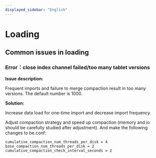```yaml
---
displayed_sidebar: "English"
---
```


# Loading

## Common issues in loading

### Error：close index channel failed/too many tablet versions

**Issue description:**

Frequent imports and failure to merge compaction result in too many versions. The default number is 1000.

**Solution:**

Increase data load for one-time import and decrease import frequency.

Adjust compaction strategy and speed up compaction (memory and io should be carefully studied after adjustment). And make the following changes to be.conf:

```plain text
cumulative_compaction_num_threads_per_disk = 4
base_compaction_num_threads_per_disk = 2
cumulative_compaction_check_interval_seconds = 2
```
